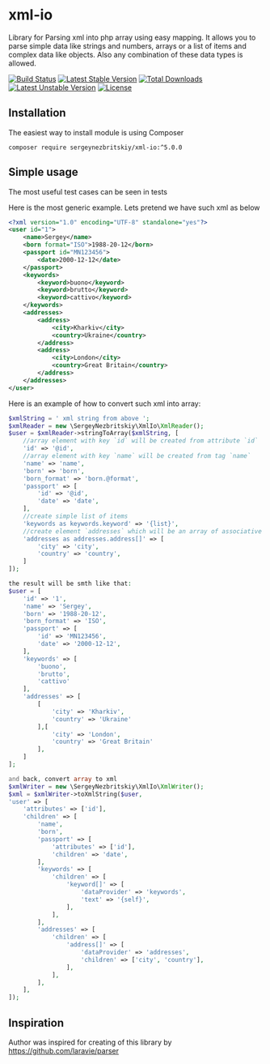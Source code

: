 # xml-io
Library for Parsing xml into php array using easy mapping. It allows you to parse simple data like strings and numbers, arrays or a list of items and complex data like objects. Also any combination of these data types is allowed.

[![Build Status](https://travis-ci.org/sergeynezbritskiy/xml-io.svg?branch=master)](https://travis-ci.org/sergeynezbritskiy/xml-io)
[![Latest Stable Version](https://poser.pugx.org/sergeynezbritskiy/xml-io/v/stable)](https://packagist.org/packages/sergeynezbritskiy/xml-io)
[![Total Downloads](https://poser.pugx.org/sergeynezbritskiy/xml-io/downloads)](https://packagist.org/packages/sergeynezbritskiy/xml-io)
[![Latest Unstable Version](https://poser.pugx.org/sergeynezbritskiy/xml-io/v/unstable)](https://packagist.org/packages/sergeynezbritskiy/xml-io)
[![License](https://poser.pugx.org/sergeynezbritskiy/xml-io/license)](https://packagist.org/packages/sergeynezbritskiy/xml-io)

## Installation
The easiest way to install module is using Composer
```
composer require sergeynezbritskiy/xml-io:^5.0.0
```
## Simple usage
The most useful test cases can be seen in tests

Here is the most generic example. Lets pretend we have such xml as below
```xml
<?xml version="1.0" encoding="UTF-8" standalone="yes"?>
<user id="1">
    <name>Sergey</name>
    <born format="ISO">1988-20-12</born>
    <passport id="MN123456">
        <date>2000-12-12</date>
    </passport>
    <keywords>
        <keyword>buono</keyword>
        <keyword>brutto</keyword>
        <keyword>cattivo</keyword>
    </keywords>
    <addresses>
        <address>
            <city>Kharkiv</city>
            <country>Ukraine</country>
        </address>
        <address>
            <city>London</city>
            <country>Great Britain</country>
        </address>
    </addresses>
</user>

```
Here is an example of how to convert such xml into array:
```php
$xmlString = ' xml string from above ';
$xmlReader = new \SergeyNezbritskiy\XmlIo\XmlReader();
$user = $xmlReader->stringToArray($xmlString, [
    //array element with key `id` will be created from attribute `id`
    'id' => '@id',
    //array element with key `name` will be created from tag `name`
    'name' => 'name',
    'born' => 'born',
    'born_format' => 'born.@format',
    'passport' => [
        'id' => '@id',
        'date' => 'date',
    ],
    //create simple list of items
    'keywords as keywords.keyword' => '{list}',
    //create element `addresses` which will be an array of associative arrays
    'addresses as addresses.address[]' => [
        'city' => 'city',
        'country' => 'country',
    ]
]);

the result will be smth like that:
$user = [
    'id' => '1',
    'name' => 'Sergey',
    'born' => '1988-20-12',
    'born_format' => 'ISO',
    'passport' => [
        'id' => 'MN123456',
        'date' => '2000-12-12',
    ],
    'keywords' => [
        'buono', 
        'brutto', 
        'cattivo'
    ],
    'addresses' => [
        [
            'city' => 'Kharkiv', 
            'country' => 'Ukraine'
        ],[
            'city' => 'London', 
            'country' => 'Great Britain'
        ],
    ]
];

and back, convert array to xml
$xmlWriter = new \SergeyNezbritskiy\XmlIo\XmlWriter();
$xml = $xmlWriter->toXmlString($user, 
'user' => [
    'attributes' => ['id'],
    'children' => [
        'name',
        'born',
        'passport' => [
            'attributes' => ['id'],
            'children' => 'date',
        ],
        'keywords' => [
            'children' => [
                'keyword[]' => [
                    'dataProvider' => 'keywords',
                    'text' => '{self}',
                ],
            ],
        ],
        'addresses' => [
            'children' => [
                'address[]' => [
                    'dataProvider' => 'addresses',
                    'children' => ['city', 'country'],
                ],
            ],
        ],
    ],
]);
```

## Inspiration
Author was inspired for creating of this library by https://github.com/laravie/parser